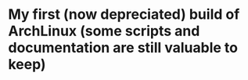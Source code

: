 # My first (now depreciated) build of ArchLinux (some scripts and documentation are still valuable to keep)

